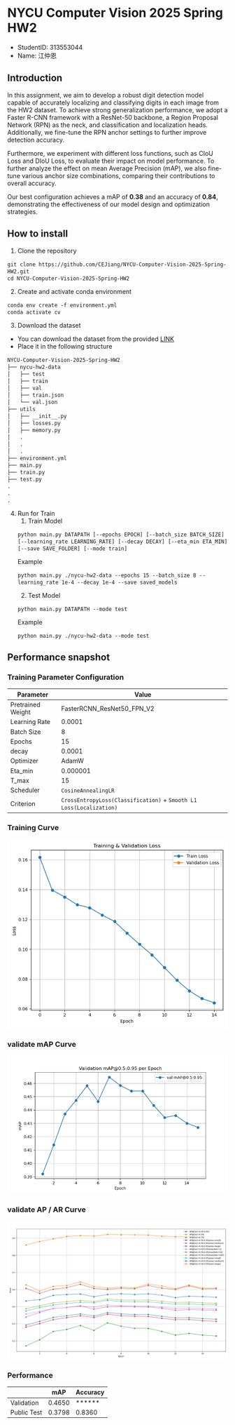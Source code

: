 # NYCU Computer Vision 2025 Spring HW2
- StudentID: 313553044
- Name: 江仲恩

## Introduction
In this assignment, we aim to develop a robust digit detection model capable of accurately localizing and classifying digits in each image from the HW2 dataset. To achieve strong generalization performance, we adopt a Faster R-CNN framework with a ResNet-50 backbone, a Region Proposal Network (RPN) as the neck, and classification and localization heads. Additionally, we fine-tune the RPN anchor settings to further improve detection accuracy.

Furthermore, we experiment with different loss functions, such as CIoU Loss and DIoU Loss, to evaluate their impact on model performance. To further analyze the effect on mean Average Precision (mAP), we also fine-tune various anchor size combinations, comparing their contributions to overall accuracy.

Our best configuration achieves a mAP of **0.38** and an accuracy of **0.84**, demonstrating the effectiveness of our model design and optimization strategies.



## How to install

1. Clone the repository
```
git clone https://github.com/CEJiang/NYCU-Computer-Vision-2025-Spring-HW2.git
cd NYCU-Computer-Vision-2025-Spring-HW2
```

2. Create and activate conda environment
```
conda env create -f environment.yml
conda activate cv
```

3. Download the dataset 
- You can download the dataset from the provided [LINK](https://drive.google.com/file/d/13JXJ_hIdcloC63sS-vF3wFQLsUP1sMz5/view?usp=sharing)
- Place it in the following structure
```
NYCU-Computer-Vision-2025-Spring-HW2
├── nycu-hw2-data
│   ├── test
│   ├── train
│   ├── val
│   ├── train.json
│   └── val.json
├── utils
│   ├── __init__.py
│   ├── losses.py
│   ├── memory.py
│   .
│   .
│   .
├── environment.yml
├── main.py
├── train.py
├── test.py
.
.
.
```

4. Run for Train
    1. Train Model 
    ```
    python main.py DATAPATH [--epochs EPOCH] [--batch_size BATCH_SIZE] [--learning_rate LEARNING_RATE] [--decay DECAY] [--eta_min ETA_MIN] [--save SAVE_FOLDER] [--mode train]
    ```
    Example
    ```
    python main.py ./nycu-hw2-data --epochs 15 --batch_size 8 --learning_rate 1e-4 --decay 1e-4 --save saved_models
    ```
    2. Test Model
    ```
    python main.py DATAPATH --mode test
    ```
    Example
    ```
    python main.py ./nycu-hw2-data --mode test
    ```

## Performance snapshot
### Training Parameter Configuration

| Parameter        | Value                                                               |
|------------------|---------------------------------------------------------------------|
| Pretrained Weight| FasterRCNN_ResNet50_FPN_V2                                          |
| Learning Rate    | 0.0001                                                              |
| Batch Size       | 8                                                                   |
| Epochs           | 15                                                                  |
| decay            | 0.0001                                                              |
| Optimizer        | AdamW                                                               |
| Eta_min          | 0.000001                                                            |
| T_max            | 15                                                                  |
| Scheduler        | `CosineAnnealingLR`                                                 |
| Criterion        | `CrossEntropyLoss(Classification)` + `Smooth L1 Loss(Localization)` |

### Training Curve
![Image](https://github.com/CEJiang/NYCU-Computer-Vision-2025-Spring-HW2/blob/main/Image/training_curve.png)
### validate mAP Curve
![Image](https://github.com/CEJiang/NYCU-Computer-Vision-2025-Spring-HW2/blob/main/Image/val_map_curve.png)
### validate AP / AR Curve
![Image](https://github.com/CEJiang/NYCU-Computer-Vision-2025-Spring-HW2/blob/main/Image/ResNet50_Original.png)

### Performance
|                  | mAP                      | Accuracy                 |
|------------------|--------------------------|--------------------------|
| Validation       | 0.4650                   | ******                   |
| Public Test      | 0.3798                   | 0.8360                   |

